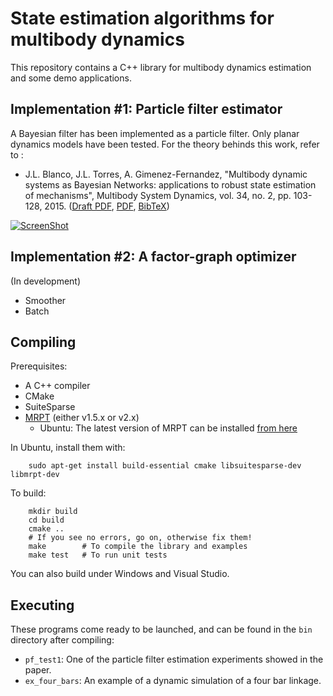 # State estimation algorithms for multibody dynamics
This repository contains a C++ library for multibody dynamics estimation and some demo applications.

## Implementation #1: Particle filter estimator
A Bayesian filter has been implemented as a particle filter.
Only planar dynamics models have been tested.
For the theory behinds this work, refer to :
  * J.L. Blanco, J.L. Torres, A. Gimenez-Fernandez, "Multibody dynamic systems as Bayesian Networks: applications to robust state estimation of mechanisms", Multibody System Dynamics, vol. 34, no. 2, pp. 103-128, 2015.  ([Draft PDF](http://ingmec.ual.es/~jlblanco/papers/blanco2015mds_bayesian_networks_DRAFT.pdf), [PDF](http://dx.doi.org/10.1007/s11044-014-9440-9),  [BibTeX](http://ingmec.ual.es/aigaion2/index.php/export/publication/289/bibtex))

[![ScreenShot](https://raw.githubusercontent.com/MBDS/mbde-particle-filter/master/mbde-pf-screenshot.jpg)](https://www.youtube.com/watch?v=7Zru0oiz36g)

## Implementation #2: A factor-graph optimizer

(In development)
- Smoother
- Batch


## Compiling
Prerequisites:
  * A C++ compiler
  * CMake
  * SuiteSparse
  * [MRPT](http://www.mrpt.org) (either v1.5.x or v2.x)
    * Ubuntu: The latest version of MRPT can be installed [from here](http://www.mrpt.org/MRPT_in_GNU/Linux_repositories)

In Ubuntu, install them with:

        sudo apt-get install build-essential cmake libsuitesparse-dev libmrpt-dev

To build:

        mkdir build
        cd build
        cmake ..  
        # If you see no errors, go on, otherwise fix them!
        make        # To compile the library and examples
        make test   # To run unit tests

You can also build under Windows and Visual Studio.

## Executing
These programs come ready to be launched, and can be found in the `bin`
directory after compiling:

  * `pf_test1`: One of the particle filter estimation experiments showed in the paper.
  * `ex_four_bars`: An example of a dynamic simulation of a four bar linkage.
